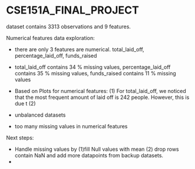 # CSE151A_FINAL_PROJECT


dataset contains 3313 observations and 9 features.

Numerical features data exploration:
- there are only 3 features are numerical. total_laid_off, percentage_laid_off, funds_raised
- total_laid_off contains 34 % missing values, percentage_laid_off contains 35 % missing values, funds_raised contains 11 % missing values

- Based on Plots for numerical features:
(1) For total_laid_off, we noticed that the most frequent amount of laid off is 242 people. However, this is due t
(2)



- unbalanced datasets
- too many missing values in numerical features


Next steps:
- Handle missing values by (1)fill Null values with mean (2) drop rows contain NaN and add more datapoints from backup datasets.
- 
